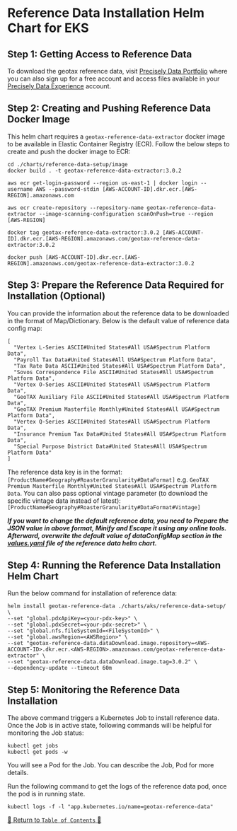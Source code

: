 # Reference Data Installation Helm Chart for EKS

## Step 1: Getting Access to Reference Data

To download the geotax reference data,
visit [Precisely Data Portfolio](https://dataguide.precisely.com/) where you can also sign up for a free account and
access files available in your [Precisely Data Experience](https://data.precisely.com/) account.

## Step 2: Creating and Pushing Reference Data Docker Image

This helm chart requires a `geotax-reference-data-extractor` docker image to be available in Elastic Container Registry (ECR).
Follow the below steps to create and push the docker image to ECR:

```shell
cd ./charts/reference-data-setup/image
docker build . -t geotax-reference-data-extractor:3.0.2
```

```shell
aws ecr get-login-password --region us-east-1 | docker login --username AWS --password-stdin [AWS-ACCOUNT-ID].dkr.ecr.[AWS-REGION].amazonaws.com

aws ecr create-repository --repository-name geotax-reference-data-extractor --image-scanning-configuration scanOnPush=true --region [AWS-REGION]

docker tag geotax-reference-data-extractor:3.0.2 [AWS-ACCOUNT-ID].dkr.ecr.[AWS-REGION].amazonaws.com/geotax-reference-data-extractor:3.0.2

docker push [AWS-ACCOUNT-ID].dkr.ecr.[AWS-REGION].amazonaws.com/geotax-reference-data-extractor:3.0.2
```

## Step 3: Prepare the Reference Data Required for Installation (Optional)

You can provide the information about the reference data to be downloaded in the format of Map/Dictionary. 
Below is the default value of reference data config map:

```shell
[
  "Vertex L-Series ASCII#United States#All USA#Spectrum Platform Data",
  "Payroll Tax Data#United States#All USA#Spectrum Platform Data",
  "Tax Rate Data ASCII#United States#All USA#Spectrum Platform Data",
  "Sovos Correspondence File ASCII#United States#All USA#Spectrum Platform Data",
  "Vertex O-Series ASCII#United States#All USA#Spectrum Platform Data",
  "GeoTAX Auxiliary File ASCII#United States#All USA#Spectrum Platform Data",
  "GeoTAX Premium Masterfile Monthly#United States#All USA#Spectrum Platform Data",
  "Vertex Q-Series ASCII#United States#All USA#Spectrum Platform Data",
  "Insurance Premium Tax Data#United States#All USA#Spectrum Platform Data",
  "Special Purpose District Data#United States#All USA#Spectrum Platform Data"
]
```


The reference data key is in the format: `[ProductName#Geography#RoasterGranularity#DataFormat]` e.g. `GeoTAX Premium Masterfile Monthly#United States#All USA#Spectrum Platform Data`. You can also pass optional vintage parameter (to download the specific vintage data instead of latest): `[ProductName#Geography#RoasterGranularity#DataFormat#Vintage]`

**_If you want to change the default reference data, you need to Prepare the JSON value in above format, Minify and Escape it using any online tools.
Afterward, overwrite the default value of dataConfigMap section in the [values.yaml](../../../charts/eks/reference-data-setup/values.yaml) file of the reference data helm chart._**


## Step 4: Running the Reference Data Installation Helm Chart

Run the below command for installation of reference data:

```shell
helm install geotax-reference-data ./charts/aks/reference-data-setup/ \
--set "global.pdxApiKey=<your-pdx-key>" \
--set "global.pdxSecret=<your-pdx-secret>" \
--set "global.nfs.fileSystemId=<FileSystemId>" \
--set "global.awsRegion=<AWSRegion>" \
--set "geotax-reference-data.dataDownload.image.repository=<AWS-ACCOUNT-ID>.dkr.ecr.<AWS-REGION>.amazonaws.com/geotax-reference-data-extractor" \
--set "geotax-reference-data.dataDownload.image.tag=3.0.2" \
--dependency-update --timeout 60m
```

## Step 5: Monitoring the Reference Data Installation 

The above command triggers a Kubernetes Job to install reference data. Once the Job is in active state, following commands will be helpful for monitoring the Job status:

```shell
kubectl get jobs
kubectl get pods -w
```
You will see a Pod for the Job. You can describe the Job, Pod for more details.

Run the following command to get the logs of the reference data pod, once the pod is in running state.
```shell
kubectl logs -f -l "app.kubernetes.io/name=geotax-reference-data"
```

[🔗 Return to `Table of Contents` 🔗](../../../README.md#components)